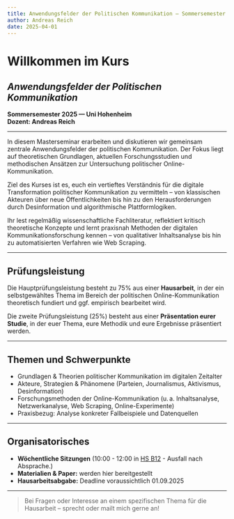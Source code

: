 ```yaml
---
title: Anwendungsfelder der Politischen Kommunikation – Sommersemester 2025
author: Andreas Reich
date: 2025-04-01
---
```


# Willkommen im Kurs  
## *Anwendungsfelder der Politischen Kommunikation*  
**Sommersemester 2025 — Uni Hohenheim**  
**Dozent: Andreas Reich**

---

In diesem Masterseminar erarbeiten und diskutieren wir gemeinsam zentrale Anwendungsfelder der politischen Kommunikation. Der Fokus liegt auf theoretischen Grundlagen, aktuellen Forschungsstudien und methodischen Ansätzen zur Untersuchung politischer Online-Kommunikation.

Ziel des Kurses ist es, euch ein vertieftes Verständnis für die digitale Transformation politischer Kommunikation zu vermitteln – von klassischen Akteuren über neue Öffentlichkeiten bis hin zu den Herausforderungen durch Desinformation und algorithmische Plattformlogiken.

Ihr lest regelmäßig wissenschaftliche Fachliteratur, reflektiert kritisch theoretische Konzepte und lernt praxisnah Methoden der digitalen Kommunikationsforschung kennen – von qualitativer Inhaltsanalyse bis hin zu automatisierten Verfahren wie Web Scraping.

---

## Prüfungsleistung

Die Hauptprüfungsleistung besteht zu 75% aus einer **Hausarbeit**, in der ein selbstgewähltes Thema im Bereich der politischen Online-Kommunikation theoretisch fundiert und ggf. empirisch bearbeitet wird.

Die zweite Prüfungsleistung (25%) besteht aus einer **Präsentation eurer Studie**, in der euer Thema, eure Methodik und eure Ergebnisse präsentiert werden.


---

## Themen und Schwerpunkte

- Grundlagen & Theorien politischer Kommunikation im digitalen Zeitalter  
- Akteure, Strategien & Phänomene (Parteien, Journalismus, Aktivismus, Desinformation)  
- Forschungsmethoden der Online-Kommunikation (u. a. Inhaltsanalyse, Netzwerkanalyse, Web Scraping, Online-Experimente)  
- Praxisbezug: Analyse konkreter Fallbeispiele und Datenquellen

---

## Organisatorisches

- **Wöchentliche Sitzungen** (10:00 - 12:00 in [HS B12](https://www.uni-hohenheim.de/hs-b12) - Ausfall nach Absprache.)
- **Materialien & Paper:** werden hier bereitgestellt  
- **Hausarbeitsabgabe:** Deadline voraussichtlich 01.09.2025

---

> Bei Fragen oder Interesse an einem spezifischen Thema für die Hausarbeit – sprecht oder mailt mich gerne an!
